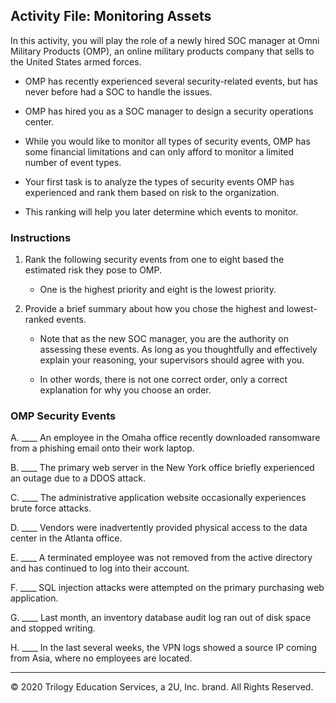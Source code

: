 ## Activity File: Monitoring Assets

In this activity, you will play the role of a newly hired SOC manager at Omni Military Products (OMP), an online military products company that sells to the United States armed forces.

- OMP has recently experienced several security-related events, but has never before had a SOC to handle the issues. 

- OMP has  hired you as a SOC manager to design a security operations center. 

- While you would like to monitor all types of security events, OMP has some financial limitations and can only afford to monitor a limited number of event types.

- Your first task is to analyze the types of security events OMP has experienced and rank them based on risk to the organization.

- This ranking will help you later determine which events to monitor.

### Instructions

1. Rank the following security events from one to eight based the estimated risk they pose to OMP.
   - One is the highest priority and eight is the lowest priority. 

2. Provide a brief summary about how you chose the highest and lowest-ranked events.  

    - Note that as the new SOC manager, you are the authority on assessing these events. As long as you thoughtfully and effectively explain your reasoning, your supervisors should agree with you.

    - In other words, there is not one correct order, only a correct explanation for why you choose an order.  


### OMP Security Events

  A. ____ An employee in the Omaha office recently downloaded ransomware from a phishing email onto their work laptop.

  B. ____ The primary web server in the New York office briefly experienced an outage due to a DDOS attack.

  C. ____ The administrative application website occasionally experiences brute force attacks.

  D. ____ Vendors were inadvertently provided physical access to the data center in the Atlanta office.

  E. ____ A terminated employee was not removed from the active directory and has continued to log into their account.

  F. ____ SQL injection attacks were attempted on the primary purchasing web application.

  G. ____ Last month, an inventory database audit log ran out of disk space and stopped writing.

  H. ____ In the last several weeks, the VPN logs showed a source IP coming from Asia, where no employees are located.

---
© 2020 Trilogy Education Services, a 2U, Inc. brand. All Rights Reserved.  
